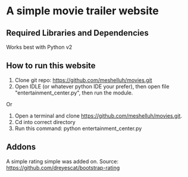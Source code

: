 A simple movie trailer website
================================

Required Libraries and Dependencies
-----------------------------------
Works best with Python v2

How to run this website
-----------------------------------
1. Clone git repo: https://github.com/meshelluh/movies.git 
2. Open IDLE (or whatever python IDE your prefer), then open file "entertainment_center.py", then run the module.

Or

1. Open a terminal and clone https://github.com/meshelluh/movies.git.
2. Cd into correct directory  
3. Run this command: python entertainment_center.py 

Addons 
-----------------------------------
A simple rating simple was added on. Source: https://github.com/dreyescat/bootstrap-rating
